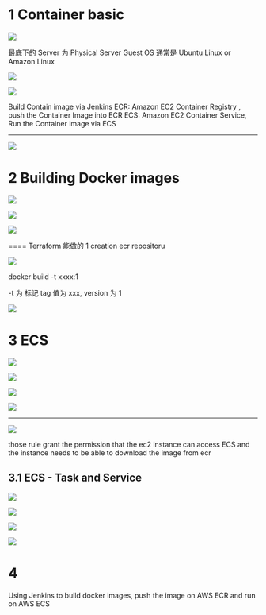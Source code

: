 
# 1 Container basic 

![](image/Pasted%20image%2020231121223301.png)

最底下的 Server 为 Physical Server 
Guest OS 通常是 Ubuntu Linux or Amazon Linux 

![](image/Pasted%20image%2020231121223501.png)


![](image/Pasted%20image%2020231121224504.png)

Build Contain image via Jenkins
ECR: Amazon EC2 Container Registry , push the Container Image  into ECR
ECS: Amazon EC2 Container Service, Run the Container image via ECS


----

![](image/Pasted%20image%2020231121224529.png)




# 2 Building Docker images 

![](image/Pasted%20image%2020231121225241.png)

 
![](image/Pasted%20image%2020231121225423.png)

![](image/Pasted%20image%2020231121225618.png)


==== Terraform 能做的
1 creation ecr repositoru 


![](image/Pasted%20image%2020231121225657.png)

docker build -t xxxx:1 

-t 为 标记 tag 值为 xxx,   version 为 1 


![](image/Pasted%20image%2020231121230305.png)


# 3 ECS


![](image/Pasted%20image%2020231122205737.png)


![](image/Pasted%20image%2020231122205819.png)

![](image/Pasted%20image%2020231122205846.png)

![](image/Pasted%20image%2020231122210206.png)

---


![](image/Pasted%20image%2020231122210415.png)

those rule grant the permission that the ec2 instance can access ECS and the instance needs to be able to download the image from ecr 


## 3.1 ECS - Task and Service

![](image/Pasted%20image%2020231122210858.png)


![](image/Pasted%20image%2020231122211237.png)


![](image/Pasted%20image%2020231122211324.png)


![](image/Pasted%20image%2020231122211654.png)


# 4 

Using Jenkins to build docker images, push the image on AWS ECR and run on AWS ECS 







